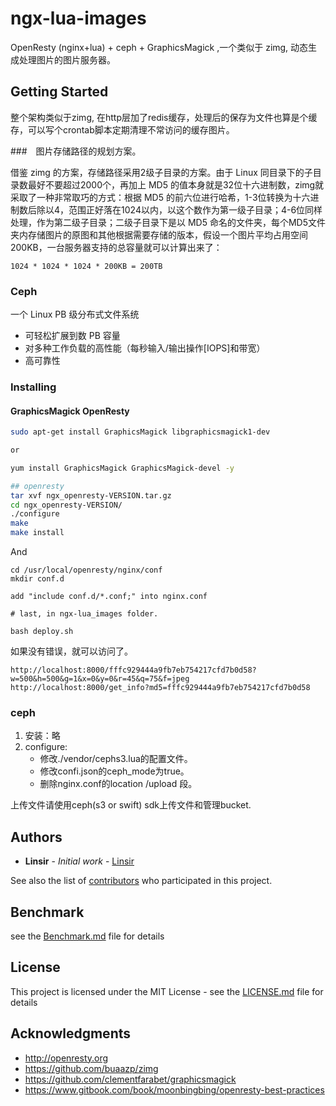 # ngx-lua-images

OpenResty (nginx+lua) + ceph + GraphicsMagick ,一个类似于 zimg, 动态生成处理图片的图片服务器。

## Getting Started

整个架构类似于zimg, 在http层加了redis缓存，处理后的保存为文件也算是个缓存，可以写个crontab脚本定期清理不常访问的缓存图片。

###　图片存储路径的规划方案。

借鉴 zimg 的方案，存储路径采用2级子目录的方案。由于 Linux 同目录下的子目录数最好不要超过2000个，再加上 MD5 的值本身就是32位十六进制数，zimg就采取了一种非常取巧的方式：根据 MD5 的前六位进行哈希，1-3位转换为十六进制数后除以4，范围正好落在1024以内，以这个数作为第一级子目录；4-6位同样处理，作为第二级子目录；二级子目录下是以 MD5 命名的文件夹，每个MD5文件夹内存储图片的原图和其他根据需要存储的版本，假设一个图片平均占用空间200KB，一台服务器支持的总容量就可以计算出来了：

    1024 * 1024 * 1024 * 200KB = 200TB

### Ceph 
一个 Linux PB 级分布式文件系统

- 可轻松扩展到数 PB 容量
- 对多种工作负载的高性能（每秒输入/输出操作[IOPS]和带宽）
- 高可靠性

### Installing

####  GraphicsMagick OpenResty


```bash
sudo apt-get install GraphicsMagick libgraphicsmagick1-dev

or 

yum install GraphicsMagick GraphicsMagick-devel -y

## openresty
tar xvf ngx_openresty-VERSION.tar.gz
cd ngx_openresty-VERSION/
./configure
make
make install


```

And 

```
cd /usr/local/openresty/nginx/conf
mkdir conf.d

add "include conf.d/*.conf;" into nginx.conf

# last, in ngx-lua_images folder.

bash deploy.sh

```

如果没有错误，就可以访问了。

```
http://localhost:8000/fffc929444a9fb7eb754217cfd7b0d58?w=500&h=500&g=1&x=0&y=0&r=45&q=75&f=jpeg
http://localhost:8000/get_info?md5=fffc929444a9fb7eb754217cfd7b0d58
```

### ceph 
1. 安装：略
2. configure:
    + 修改./vendor/cephs3.lua的配置文件。
    + 修改confi.json的ceph_mode为true。
    + 删除nginx.conf的location /upload 段。

上传文件请使用ceph(s3 or swift) sdk上传文件和管理bucket.

## Authors

* **Linsir** - *Initial work* - [Linsir](https://github.com/vi5i0n)

See also the list of [contributors](https://github.com/your/project/contributors) who participated in this project.

## Benchmark
see the [Benchmark.md](benchmark.md) file for details
## License

This project is licensed under the MIT License - see the [LICENSE.md](LICENSE.md) file for details

## Acknowledgments

* <http://openresty.org>
* <https://github.com/buaazp/zimg>
* <https://github.com/clementfarabet/graphicsmagick>
* <https://www.gitbook.com/book/moonbingbing/openresty-best-practices>

